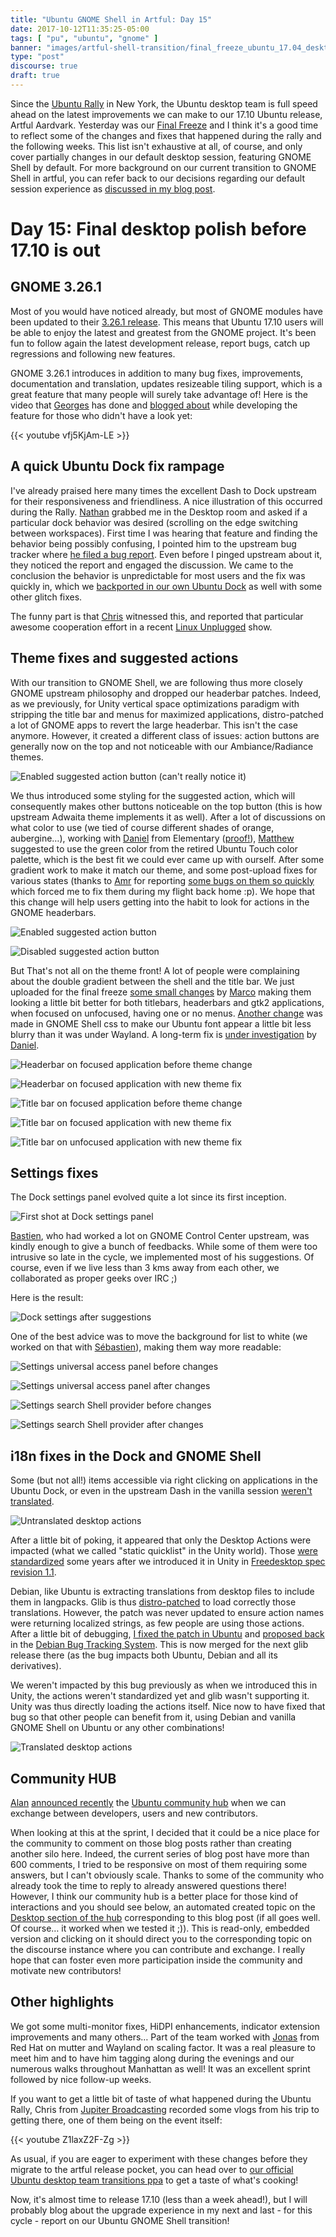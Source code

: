 ```yaml
---
title: "Ubuntu GNOME Shell in Artful: Day 15"
date: 2017-10-12T11:35:25-05:00
tags: [ "pu", "ubuntu", "gnome" ]
banner: "images/artful-shell-transition/final_freeze_ubuntu_17.04_desktop.png"
type: "post"
discourse: true
draft: true
---
```


Since the [Ubuntu Rally](https://insights.ubuntu.com/2017/09/01/ubuntu-rally-in-nyc/) in New York, the Ubuntu desktop team is full speed ahead on the latest improvements we can make to our 17.10 Ubuntu release, Artful Aardvark. Yesterday was our [Final Freeze](https://wiki.ubuntu.com/ArtfulAardvark/ReleaseSchedule) and I think it's a good time to reflect some of the changes and fixes that happened during the rally and the following weeks. This list isn't exhaustive at all, of course, and only cover partially changes in our default desktop session, featuring GNOME Shell by default. For more background on our current transition to GNOME Shell in artful, you can refer back to our decisions regarding our default session experience as [discussed in my blog post](/2017/08/03/ubuntu--guadec-2017-and-plans-for-gnome-shell-migration/).

# Day 15: Final desktop polish before 17.10 is out

## GNOME 3.26.1

Most of you would have noticed already, but most of GNOME modules have been updated to their [3.26.1 release](https://mail.gnome.org/archives/gnome-announce-list/2017-October/msg00008.html). This means that Ubuntu 17.10 users will be able to enjoy the latest and greatest from the GNOME project. It's been fun to follow again the latest development release, report bugs, catch up regressions and following new features.

GNOME 3.26.1 introduces in addition to many bug fixes, improvements, documentation and translation, updates resizeable tiling support, which is a great feature that many people will surely take advantage of! Here is the video that [Georges](https://feaneron.com/) has done and [blogged about](https://feaneron.com/2017/06/13/smarter-half-tiling-in-gnome-shellmutter/) while developing the feature for those who didn't have a look yet:

{{< youtube vfj5KjAm-LE >}}

## A quick Ubuntu Dock fix rampage

I've already praised here many times the excellent Dash to Dock upstream for their responsiveness and friendliness. A nice illustration of this occurred during the Rally. [Nathan](http://www.nhaines.com/) grabbed me in the Desktop room and asked if a particular dock behavior was desired (scrolling on the edge switching between workspaces). First time I was hearing that feature and finding the behavior being possibly confusing, I pointed him to the upstream bug tracker where [he filed a bug report](https://github.com/micheleg/dash-to-dock/issues/605). Even before I pinged upstream about it, they noticed the report and engaged the discussion. We came to the conclusion the behavior is unpredictable for most users and the fix was quickly in, which we [backported in our own Ubuntu Dock](https://launchpad.net/ubuntu/+source/gnome-shell-extension-ubuntu-dock/0.7) as well with some other glitch fixes.

The funny part is that [Chris](https://twitter.com/chrislas) witnessed this, and reported that particular awesome cooperation effort in a recent [Linux Unplugged](http://www.jupiterbroadcasting.com/118741/that-one-time-at-ubuntu-camp-lup-217/) show.

## Theme fixes and suggested actions

With our transition to GNOME Shell, we are following thus more closely GNOME upstream philosophy and dropped our headerbar patches. Indeed, as we previously, for Unity vertical space optimizations paradigm with stripping the title bar and menus for maximized applications, distro-patched a lot of GNOME apps to revert the large headerbar. This isn't the case anymore. However, it created a different class of issues: action buttons are generally now on the top and not noticeable with our Ambiance/Radiance themes.

![Enabled suggested action button (can't really notice it)](/images/artful-shell-transition/suggested-action-before-change.png)

We thus introduced some styling for the suggested action, which will consequently makes other buttons noticeable on the top button (this is how upstream Adwaita theme implements it as well). After a lot of discussions on what color to use (we tied of course different shades of orange, aubergine…), working with [Daniel](http://danielfore.com/) from Elementary ([proof!](https://plus.google.com/+MartinWimpress/posts/JQJ3s25ZkW1)), [Matthew](https://twitter.com/mpt) suggested to use the green color from the retired Ubuntu Touch color palette, which is the best fit we could ever came up with ourself. After some gradient work to make it match our theme, and some post-upload fixes for various states (thanks to [Amr](https://launchpad.net/~amribrahim1987) for reporting [some bugs on them so quickly](https://bugs.launchpad.net/ubuntu/+source/ubuntu-themes/+bug/1720570) which forced me to fix them during my flight back home :p). We hope that this change will help users getting into the habit to look for actions in the GNOME headerbars.

![Enabled suggested action button](/images/artful-shell-transition/suggested-action-enabled.png)

![Disabled suggested action button](/images/artful-shell-transition/suggested-action-disabled.png)

But That's not all on the theme front! A lot of people were complaining about the double gradient between the shell and the title bar. We just uploaded for the final freeze [some small changes](https://launchpad.net/ubuntu/+source/ubuntu-themes/16.10+17.10.20171012.1-0ubuntu1) by [Marco](http://www.3v1n0.net/) making them looking a little bit better for both titlebars, headerbars and gtk2 applications, when focused on unfocused, having one or no menus. [Another change](https://launchpad.net/ubuntu/+source/gnome-shell/3.26.1-0ubuntu1) was made in GNOME Shell css to make our Ubuntu font appear a little bit less blurry than it was under Wayland. A long-term fix is [under investigation](https://bugs.launchpad.net/ubuntu/+source/gnome-shell/+bug/1714459) by [Daniel](https://launchpad.net/~vanvugt).

![Headerbar on focused application before theme change](/images/artful-shell-transition/headerbar-focused-before.png)

![Headerbar on focused application with new theme fix](/images/artful-shell-transition/headerbar-focused.png)

![Title bar on focused application before theme change](/images/artful-shell-transition/titlebar-focused-before.png)

![Title bar on focused application with new theme fix](/images/artful-shell-transition/titlebar-focused.png)

![Title bar on unfocused application with new theme fix](/images/artful-shell-transition/titlebar-backdrop.png)


## Settings fixes

The Dock settings panel evolved quite a lot since its first inception.

![First shot at Dock settings panel](/images/artful-shell-transition/dock_settings_finale.png)

[Bastien](http://www.hadess.net/), who had worked a lot on GNOME Control Center upstream, was kindly enough to give a bunch of feedbacks. While some of them were too intrusive so late in the cycle, we implemented most of his suggestions. Of course, even if we live less than 3 kms away from each other, we collaborated as proper geeks over IRC ;)

Here is the result:

![Dock settings after suggestions](/images/artful-shell-transition/dock_settings_refreshed.png)

One of the best advice was to move the background for list to white (we worked on that with [Sébastien](https://blogs.gnome.org/seb128)), making them way more readable:

![Settings universal access panel before changes](/images/artful-shell-transition/settings-universal-access-before.png)

![Settings universal access panel after changes](/images/artful-shell-transition/settings-universal-access.png)

![Settings search Shell provider before changes](/images/artful-shell-transition/settings-search-provider-before.png)

![Settings search Shell provider after changes](/images/artful-shell-transition/settings-search-provider.png)


## i18n fixes in the Dock and GNOME Shell

Some (but not all!) items accessible via right clicking on applications in the Ubuntu Dock, or even in the upstream Dash in the vanilla session [weren't translated](https://bugs.launchpad.net/ubuntu/+source/glib2.0/+bug/1711752).

![Untranslated desktop actions](/images/artful-shell-transition/quicklist-untranslated.png)

After a little bit of poking, it appeared that only the Desktop Actions were impacted (what we called "static quicklist" in the Unity world). Those [were standardized](https://standards.freedesktop.org/desktop-entry-spec/latest/ar01s10.html) some years after  we introduced it in Unity in [Freedesktop spec revision 1.1](https://standards.freedesktop.org/desktop-entry-spec/1.1/apfs02.html).

Debian, like Ubuntu is extracting translations from desktop files to include them in langpacks. Glib is thus [distro-patched](https://anonscm.debian.org/viewvc/pkg-gnome/desktop/unstable/glib2.0/debian/patches/01_gettext-desktopfiles.patch?view=markup) to load correctly those translations. However, the patch was never updated to ensure action names were returning localized strings, as few people are using those actions. After a little bit of debugging, [I fixed the patch in Ubuntu](https://launchpad.net/ubuntu/+source/glib2.0/2.54.1-1ubuntu1) and [proposed back](https://bugs.debian.org/cgi-bin/bugreport.cgi?att=1;bug=877761;filename=fix_get_action_name_translated.debdiff;msg=10) in the [Debian Bug Tracking System](https://bugs.debian.org/cgi-bin/bugreport.cgi?bug=877761). This is now merged for the next glib release there (as the bug impacts both Ubuntu, Debian and all its derivatives).

We weren't impacted by this bug previously as when we introduced this in Unity, the actions weren't standardized yet and glib wasn't supporting it. Unity was thus directly loading the actions itself. Nice now to have fixed that bug so that other people can benefit from it, using Debian and vanilla GNOME Shell on Ubuntu or any other combinations!

![Translated desktop actions](/images/artful-shell-transition/quicklist-translated.png)

## Community HUB

[Alan](https://popey.com/) [announced recently](https://popey.com/blog/posts/new-ubuntu-community-hub-launched.html) the [Ubuntu community hub](https://community.ubuntu.com/) when we can exchange between developers, users and new contributors.

When looking at this at the sprint, I decided that it could be a nice place for the community to comment on those blog posts rather than creating another silo here. Indeed, the current series of blog post have more than 600 comments, I tried to be responsive on most of them requiring some answers, but I can't obviously scale. Thanks to some of the community who already took the time to reply to already answered questions there! However, I think our community hub is a better place for those kind of interactions and you should see below, an automated created topic on the [Desktop section of the hub](https://community.ubuntu.com/c/desktop) corresponding to this blog post (if all goes well. Of course… it worked when we tested it ;)). This is read-only, embedded version and clicking on it should direct you to the corresponding topic on the discourse instance where you can contribute and exchange. I really hope that can foster even more participation inside the community and motivate new contributors!

## Other highlights

We got some multi-monitor fixes, HiDPI enhancements, indicator extension improvements and many others… Part of the team worked with [Jonas](https://github.com/jadahl) from Red Hat on mutter and Wayland on scaling factor. It was a real pleasure to meet him and to have him tagging along during the evenings and our numerous walks throughout Manhattan as well! It was an excellent sprint followed by nice follow-up weeks.

If you want to get a little bit of taste of what happened during the Ubuntu Rally, Chris from [Jupiter Broadcasting](http://www.jupiterbroadcasting.com/) recorded some vlogs from his trip to getting there, one of them being on the event itself:

{{< youtube Z1laxZ2F-Zg >}}

As usual, if you are eager to experiment with these changes before they migrate to the artful release pocket, you can head over to [our official Ubuntu desktop team transitions ppa](https://launchpad.net/~ubuntu-desktop/+archive/ubuntu/transitions) to get a taste of what's cooking!

Now, it's almost time to release 17.10 (less than a week ahead!), but I will probably blog about the upgrade experience in my next and last - for this cycle - report on our Ubuntu GNOME Shell transition!
